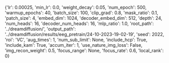 {'lr': 0.00025, 'min_lr': 0.0, 'weight_decay': 0.05, 'num_epoch': 500, 'warmup_epochs': 40, 'batch_size': 100, 'clip_grad': 0.8, 'mask_ratio': 0.1, 'patch_size': 4, 'embed_dim': 1024, 'decoder_embed_dim': 512, 'depth': 24, 'num_heads': 16, 'decoder_num_heads': 16, 'mlp_ratio': 1.0, 'root_path': '../dreamdiffusion/', 'output_path': '../dreamdiffusion/results/eeg_pretrain/24-10-2023-19-02-19', 'seed': 2022, 'roi': 'VC', 'aug_times': 1, 'num_sub_limit': None, 'include_hcp': True, 'include_kam': True, 'accum_iter': 1, 'use_nature_img_loss': False, 'img_recon_weight': 0.5, 'focus_range': None, 'focus_rate': 0.6, 'local_rank': 0}
